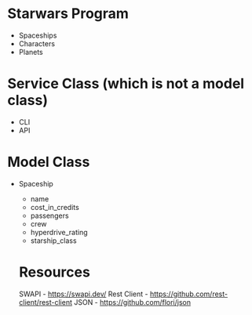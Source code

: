 # Starwars Program

- Spaceships
- Characters
- Planets

# Service Class (which is not a model class)
- CLI
- API

# Model Class
- Spaceship
  - name
  - cost_in_credits
  - passengers
  - crew
  - hyperdrive_rating
  - starship_class


  # Resources

  SWAPI - https://swapi.dev/
  Rest Client - https://github.com/rest-client/rest-client
  JSON - https://github.com/flori/json
